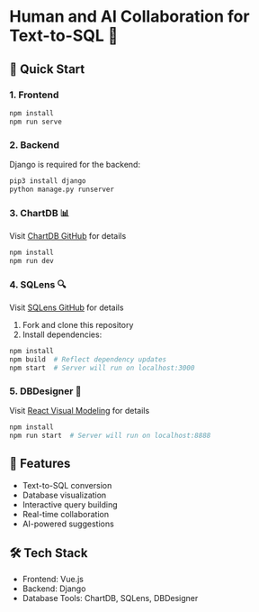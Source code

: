 # Human and AI Collaboration for Text-to-SQL 🤖

## 🚀 Quick Start

### 1. Frontend
```bash
npm install
npm run serve
```

### 2. Backend
Django is required for the backend:
```bash
pip3 install django
python manage.py runserver
```

### 3. ChartDB 📊
Visit [ChartDB GitHub](https://github.com/chartdb/chartdb) for details
```bash
npm install
npm run dev
```

### 4. SQLens 🔍
Visit [SQLens GitHub](https://github.com/oslabs-beta/SQLens) for details
1. Fork and clone this repository
2. Install dependencies:
```bash
npm install
npm build  # Reflect dependency updates
npm start  # Server will run on localhost:3000
```

### 5. DBDesigner 📐
Visit [React Visual Modeling](https://github.com/aliyun/react-visual-modeling) for details
```bash
npm install
npm run start  # Server will run on localhost:8888
```

## 🌟 Features
- Text-to-SQL conversion
- Database visualization
- Interactive query building
- Real-time collaboration
- AI-powered suggestions

## 🛠️ Tech Stack
- Frontend: Vue.js
- Backend: Django
- Database Tools: ChartDB, SQLens, DBDesigner
